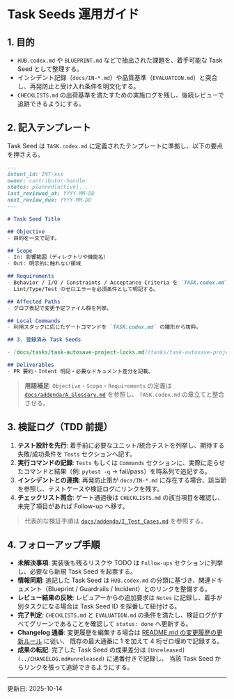# Task Seeds 運用ガイド

## 1. 目的

- `HUB.codex.md` や `BLUEPRINT.md` などで抽出された課題を、着手可能な Task Seed として整理する。
- インシデント記録（`docs/IN-*.md`）や品質基準（`EVALUATION.md`）と突合し、再発防止と受け入れ条件を明文化する。
- `CHECKLISTS.md` の出荷基準を満たすための実施ログを残し、後続レビューで追跡できるようにする。

## 2. 記入テンプレート

Task Seed は `TASK.codex.md` に定義されたテンプレートに準拠し、以下の要点を押さえる。

```markdown
---
intent_id: INT-xxx
owner: contributor-handle
status: planned|active|...
last_reviewed_at: YYYY-MM-DD
next_review_due: YYYY-MM-DD
---

# Task Seed Title

## Objective
- 目的を一文で記す。

## Scope
- In: 影響範囲（ディレクトリや機能名）
- Out: 明示的に触れない領域

## Requirements
- Behavior / I/O / Constraints / Acceptance Criteria を `TASK.codex.md` の粒度で箇条書き。
- Lint/Type/Test のゼロエラーを必須条件として明記する。

## Affected Paths
- グロブ表記で変更予定ファイル群を列挙。

## Local Commands
- 利用スタックに応じたゲートコマンドを `TASK.codex.md` の雛形から抜粋。

## 3. 登録済み Task Seeds

- [docs/tasks/task-autosave-project-locks.md](tasks/task-autosave-project-locks.md): AutoSave と Merge のロック整合性を段階導入で検証するタスク。

## Deliverables
- PR 要約・Intent 明記・必要なドキュメント差分を記載。
```

> **用語補足**: `Objective`・`Scope`・`Requirements` の定義は [`docs/addenda/A_Glossary.md`](addenda/A_Glossary.md) を参照し、
> `TASK.codex.md` の章立てと整合させる。

## 3. 検証ログ（TDD 前提）

1. **テスト設計を先行**: 着手前に必要なユニット/統合テストを列挙し、期待する失敗/成功条件を `Tests` セクションへ記す。
2. **実行コマンドの記録**: `Tests` もしくは `Commands` セクションに、実際に走らせたコマンドと結果（例: `pytest -q` → fail/pass）を時系列で追記する。
3. **インシデントとの連携**: 再発防止策が `docs/IN-*.md` に存在する場合、該当節を参照し、テストケースや検証ログにリンクを残す。
4. **チェックリスト照合**: ゲート通過後は `CHECKLISTS.md` の該当項目を確認し、未完了項目があれば Follow-up へ移す。

> 代表的な検証手順は [`docs/addenda/I_Test_Cases.md`](addenda/I_Test_Cases.md) を参照する。

## 4. フォローアップ手順

- **未解決事項**: 実装後も残るリスクや TODO は `Follow-ups` セクションに列挙し、必要なら新規 Task Seed を起票する。
- **情報同期**: 追記した Task Seed は `HUB.codex.md` の分類に基づき、関連ドキュメント（Blueprint /
  Guardrails / Incident）とのリンクを整備する。
- **レビュー結果の反映**: レビュアーからの追加要求は `Notes` に記録し、着手が別タスクになる場合は Task Seed ID を採番して紐付ける。
- **完了判定**: `CHECKLISTS.md` と `EVALUATION.md` の条件を満たし、検証ログがすべてグリーンであることを確認して `status: done` へ更新する。
- **Changelog 通番**: 変更履歴を編集する場合は [README.md の変更履歴の更新ルール](../README.md#changelog-update-rules) に従い、
  既存の最大通番に 1 を加えて 4 桁ゼロ埋めで記録する。
- **成果の転記**: 完了した Task Seed の成果差分は `[Unreleased](../CHANGELOG.md#unreleased)` に通番付きで記録し、
  当該 Task Seed からリンクを張って追跡できるようにする。

---

更新日: 2025-10-14
